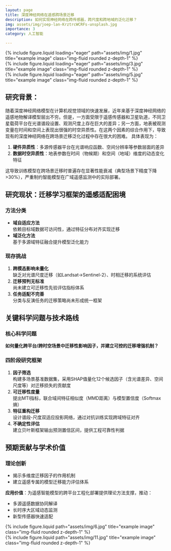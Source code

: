 ```yaml
---
layout: page
title: 深度神经网络在遥感跨场景迁移
description: 如何实现神经网络在跨传感器，跨尺度和跨地域的泛化迁移？
img: assets/img/joep-lan-KrztrcWCRFs-unsplash.jpg
importance: 3
category: 人工智能

---
```

<div class="row">
    <div class="col-sm mt-3 mt-md-0">
        {% include figure.liquid loading="eager" path="assets/img/1.jpg" title="example image" class="img-fluid rounded z-depth-1" %}
    </div>
    <div class="col-sm mt-3 mt-md-0">
        {% include figure.liquid loading="eager" path="assets/img/3.jpg" title="example image" class="img-fluid rounded z-depth-1" %}
    </div>
    <div class="col-sm mt-3 mt-md-0">
        {% include figure.liquid loading="eager" path="assets/img/5.jpg" title="example image" class="img-fluid rounded z-depth-1" %}
    </div>
</div>


## 研究背景：
随着深度神经网络模型在计算机视觉领域的快速发展，近年来基于深度神经网络的遥感地物解译模型层出不穷。但是，一方面受限于遥感传感器和卫星轨道，不同卫星载荷平台在光谱谱段设置、观测尺度上存在巨大的差异；另一方面，地表被观测变量在时间和空间上表现出很强的时空异质性。在这两个因素的综合作用下，导致现有的深度神经网络在跨场景迁移泛化过程中存在很大的困难。
具体表现为：
1. **硬件异质性**：多源传感器平台在光谱响应函数、空间分辨率等参数层面的差异
2. **数据时空异质性**：地表参数在时间（物候期）和空间（地域）维度的动态变化特征

这导致训练模型在跨场景迁移时普遍存在显著性能衰减（典型场景下精度下降>30%），严重制约智能模型在广域遥感监测中的实际部署。

## 研究现状：迁移学习框架的遥感适配困境
### 方法分类
- **域自适应方法**  
  依赖目标域数据可访问性，通过特征分布对齐实现迁移
- **域泛化方法**  
  基于多源域特征融合提升模型泛化能力

### 现存挑战
1. **跨模态影响未量化**  
   缺乏对光谱尺度迁移（如Landsat→Sentinel-2）、时相迁移的系统评估
2. **迁移预判无标准**  
   尚未建立可迁移性先验评估指标体系
3. **任务适配不完善**  
   分类与反演任务的迁移策略尚未形成统一框架

## 关键科学问题与技术路线
### 核心科学问题
**如何量化跨平台/跨时空场景中迁移性影响因子，并建立可控的迁移增强机制？**

### 四阶段研究框架
1. **因子筛选**  
   构建多场景基准数据集，采用SHAP值量化12个候选因子（含光谱差异、空间尺度等）对迁移损失的贡献度
2. **可迁移性度量**  
   提出MTI指标，联合域间特征相似度（MMD距离）与模型置信度（Softmax熵）
3. **特征重构迁移**  
   设计谱段-尺度双适应投影网络，通过对抗训练实现跨域特征对齐
4. **不确定性评估**  
   建立贝叶斯框架输出预测置信区间，提供工程可靠性判据

## 预期贡献与学术价值
### 理论创新
- 揭示多维度迁移因子的作用机制
- 建立遥感专属的模型迁移能力评估体系

**应用价值**：为遥感智能模型的跨平台工程化部署提供理论方法支撑，推动：
- 多源遥感数据协同解译
- 长时序大区域动态监测
- 新型传感器快速适配

<div class="row justify-content-sm-center">
    <div class="col-sm-8 mt-3 mt-md-0">
        {% include figure.liquid path="assets/img/6.jpg" title="example image" class="img-fluid rounded z-depth-1" %}
    </div>
    <div class="col-sm-4 mt-3 mt-md-0">
        {% include figure.liquid path="assets/img/11.jpg" title="example image" class="img-fluid rounded z-depth-1" %}
    </div>
</div>
